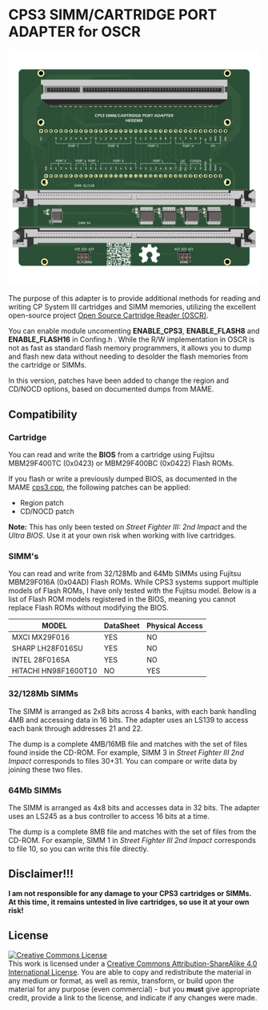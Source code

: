 # CPS3 SIMM/CARTRIDGE PORT ADAPTER for OSCR

![system](CPS3-OSCR.png)

The purpose of this adapter is to provide additional methods for reading and writing CP System III cartridges and SIMM memories, utilizing the excellent open-source project [Open Source Cartridge Reader (OSCR)](https://github.com/herzmx/cartreader/).

You can enable module uncomenting **ENABLE_CPS3**, **ENABLE_FLASH8** and **ENABLE_FLASH16** in Confing.h . While the R/W implementation in OSCR is not as fast as standard flash memory programmers, it allows you to dump and flash new data without needing to desolder the flash memories from the cartridge or SIMMs.

In this version, patches have been added to change the region and CD/NOCD options, based on documented dumps from MAME.

## Compatibility

### Cartridge

You can read and write the **BIOS** from a cartridge using Fujitsu MBM29F400TC (0x0423) or MBM29F400BC (0x0422) Flash ROMs.

If you flash or write a previously dumped BIOS, as documented in the MAME [cps3.cpp](https://github.com/mamedev/mame/blob/master/src/mame/capcom/cps3.cpp), the following patches can be applied:

- Region patch
- CD/NOCD patch

**Note:** This has only been tested on *Street Fighter III: 2nd Impact* and the *Ultra BIOS*. Use it at your own risk when working with live cartridges.


### SIMM's

You can read and write from 32/128Mb and 64Mb SIMMs using Fujitsu MBM29F016A (0x04AD) Flash ROMs. While CPS3 systems support multiple models of Flash ROMs, I have only tested with the Fujitsu model. Below is a list of Flash ROM models registered in the BIOS, meaning you cannot replace Flash ROMs without modifying the BIOS.

| MODEL                 | DataSheet | Physical Access |
|-----------------------|-----------|-----------------|
| MXCI MX29F016         | YES       | NO              |
| SHARP LH28F016SU      | YES       | NO              |
| INTEL 28F016SA        | YES       | NO              |
| HITACHI HN98F1600T10  | NO        | YES             |

### 32/128Mb SIMMs

The SIMM is arranged as 2x8 bits across 4 banks, with each bank handling 4MB and accessing data in 16 bits. The adapter uses an LS139 to access each bank through addresses 21 and 22.

The dump is a complete 4MB/16MB file and matches with the set of files found inside the CD-ROM. For example, SIMM 3 in *Street Fighter III 2nd Impact* corresponds to files 30+31. You can compare or write data by joining these two files.

### 64Mb SIMMs

The SIMM is arranged as 4x8 bits and accesses data in 32 bits. The adapter uses an LS245 as a bus controller to access 16 bits at a time.

The dump is a complete 8MB file and matches with the set of files from the CD-ROM. For example, SIMM 1 in *Street Fighter III 2nd Impact* corresponds to file 10, so you can write this file directly.


## Disclaimer!!!

**I am not responsible for any damage to your CPS3 cartridges or SIMMs. At this time, it remains untested in live cartridges, so use it at your own risk!**

## License
<a rel="license" href="http://creativecommons.org/licenses/by-sa/4.0/"><img alt="Creative Commons License" style="border-width:0" src="https://i.creativecommons.org/l/by-sa/4.0/80x15.png" /></a><br />This work is licensed under a <a rel="license" href="http://creativecommons.org/licenses/by-sa/4.0/">Creative Commons Attribution-ShareAlike 4.0 International License</a>. You are able to copy and redistribute the material in any medium or format, as well as remix, transform, or build upon the material for any purpose (even commercial) - but you **must** give appropriate credit, provide a link to the license, and indicate if any changes were made.
